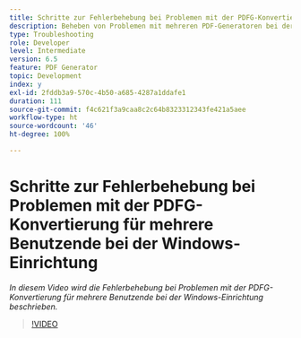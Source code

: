 ```yaml
---
title: Schritte zur Fehlerbehebung bei Problemen mit der PDFG-Konvertierung für mehrere Benutzende bei der Windows-Einrichtung
description: Beheben von Problemen mit mehreren PDF-Generatoren bei der Windows-Einrichtung.
type: Troubleshooting
role: Developer
level: Intermediate
version: 6.5
feature: PDF Generator
topic: Development
index: y
exl-id: 2fddb3a9-570c-4b50-a685-4287a1ddafe1
duration: 111
source-git-commit: f4c621f3a9caa8c2c64b8323312343fe421a5aee
workflow-type: ht
source-wordcount: '46'
ht-degree: 100%

---
```


# Schritte zur Fehlerbehebung bei Problemen mit der PDFG-Konvertierung für mehrere Benutzende bei der Windows-Einrichtung

*In diesem Video wird die Fehlerbehebung bei Problemen mit der PDFG-Konvertierung für mehrere Benutzende bei der Windows-Einrichtung beschrieben.*

>[!VIDEO](https://video.tv.adobe.com/v/335550?quality=12&learn=on)
